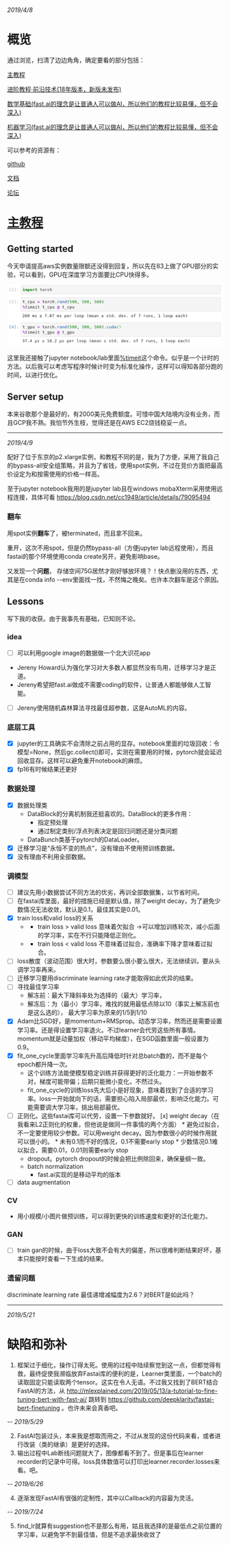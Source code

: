 *2019/4/8*

# 概览

通过浏览，扫清了边边角角，确定要看的部分包括：

[主教程](https://course.fast.ai/index.html)

[进阶教程·前沿技术(18年版本，新版未发布)](http://course18.fast.ai/part2.html)

[数学基础(fast.ai的理念是让普通人可以做AI，所以他们的教程比较易懂，但不会深入)](https://github.com/fastai/numerical-linear-algebra/blob/master/README.md)

[机器学习(fast.ai的理念是让普通人可以做AI，所以他们的教程比较易懂，但不会深入)](http://course18.fast.ai/ml.html)

可以参考的资源有：

[github](https://github.com/fastai/fastai/blob/master/README.md)

[文档](https://docs.fast.ai/)

[论坛](https://forums.fast.ai/)

# [主教程](https://course.fast.ai/index.html)

## Getting started

今天申请提高aws实例数量限额还没得到回复，所以先在83上做了GPU部分的实验，可以看到，GPU在深度学习方面要比CPU快得多。

![alt text](https://github.com/RayXu14/Tools/blob/master/img/CPUvsGPU.png)

这里我还接触了jupyter notebook/lab里面[%timeit](https://ipython.readthedocs.io/en/stable/interactive/magics.html#magic-timeit)这个命令。似乎是一个计时的方法。以后我可以考虑写程序时候计时变为标准化操作，这样可以得知各部分跑的时间，以进行优化。

## Server setup
本来谷歌那个是最好的，有2000美元免费额度。可惜中国大陆境内没有业务，而且GCP我不熟。我怕节外生枝，觉得还是在AWS EC2烧钱稳妥一点。

---
*2019/4/9*

配好了位于东京的p2.xlarge实例，和教程不同的是，我为了方便，采用了我自己的bypass-all安全组策略，并且为了省钱，使用spot实例，不过在竞价方面把最高价设定为和按需使用的价格一样高。

至于jupyter notebook我用的是jupyter lab且在windows mobaXterm采用使用远程连接，具体可看
https://blog.csdn.net/cc1949/article/details/79095494

### 翻车

用spot实例**翻车**了，被terminated，而且拿不回来。

重开，这次不用spot，但是仍然bypass-all（方便jupyter lab远程使用），而且fastai的那个环境使用conda create另开，避免影响base。

又发现一个**问题**， 存储空间75G居然才刚好够放环境？！快点删没用的东西，尤其是在conda info --env里面找一找，不然悔之晚矣。也许本次翻车是这个原因。

## Lessons
写下我的收获。由于我事先有基础，已知则不论。

###  idea
- [ ] 可以利用google image的数据做一个北大识花app
* Jereny Howard认为强化学习对大多数人都显然没有鸟用，迁移学习才是正道。
* Jereny希望把fast.ai做成不需要coding的软件，让普通人都能够做人工智能。
- [ ] Jereny使用随机森林算法寻找最佳超参数，这是AutoML的内容。

### 底层工具
- [x] jupyter的工具确实不会清除之前占用的显存。notebook里面的垃圾回收：令模型=None，然后gc.collect()即可，实测在需要用的时候，pytorch就会延迟回收显存。这样可以避免重开notebook的麻烦。
- [x] fp16有时候结果还更好

### 数据处理
- [x] 数据处理类
    * DataBlock的分离机制我还挺喜欢的。DataBlock的更多作用：
      * 指定预处理
      * 通过制定类别/浮点列表决定是回归问题还是分类问题
    * DataBunch类基于pytorch的DataLoader。
- [x] 迁移学习是“永恒不变的热点”，没有理由不使用预训练数据。
- [x] 没有理由不利用全部数据。

### 调模型
- [ ] 建议先用小数据尝试不同方法的优劣，再训全部数据集，以节省时间。
- [ ] 在fastai库里面，最好的措施已经是默认值，除了weight decay，为了避免少数情况无法收敛，默认是0.1，最佳其实是0.01。
- [x] train loss和valid loss的关系
    - * train loss > valid loss 意味着欠拟合 ->可以增加训练轮次，减小后面的学习率，实在不行只能降低正则化。
    - * train loss < valid loss 不意味着过拟合，准确率下降才意味着过拟合。
- [ ] loss散度（波动范围）很大时，参数要么很小要么很大，无法继续训，要从头调学习率再来。
- [ ] 迁移学习要用discriminate learning rate才能取得如此优异的结果。
- [ ] 寻找最佳学习率
    * 解冻前：最大下降斜率处为选择的（最大）学习率，
    * 解冻后：为（最小）学习率，难找的就用最低点除以10（事实上解冻前也是这么选的），
    最大学习率为原来的1/5到1/10
- [x] Adam比SGD好，是momentum+RMSprop。动态学习率，然而还是需要设置学习率。还是得设置学习率退火。不过learner会代劳这些所有事情。
momentum就是动量加权（移动平均梯度），在SGD函数里面一般设置为0.9。
- [x] fit_one_cycle里面学习率先升高后降低时针对总batch数的，而不是每个epoch都升降一次。
    * 这个训练方法能使模型稳定训练并获得更好的泛化能力：一开始参数不对，梯度可能带偏；后期只能微小变化，不然过头。
    * fit_one_cycle的训练loss先大后小是好现象，意味着找到了合适的学习率。loss一开始就向下的话，需要担心陷入局部最优，影响泛化能力。可能需要调大学习率，挑出局部最优。
- [ ] 正则化。这些fastai库可以代劳，设置一下参数就好。
    [x] weight decay（在我看来L2正则化的权重，但他说是做同一件事情的两个方面）
        * 避免过拟合，不一定要使用较少参数。可以用weight decay。因为参数很小的时候作用就可以很小的。
        * 未有0.1而不好的情况，0.1不需要early stop
        * 少数情况0.1难以拟合，需要0.01，0.01则需要early stop
    * dropout。pytorch dropout的时候会把比例除回来，确保量纲一致。
    * batch normalization
        * fast.ai实现的是移动平均的版本
- [ ] data augmentation

### CV
* 用小规模/小图片做预训练，可以得到更快的训练速度和更好的泛化能力。

### GAN
- [ ] train gan的时候，由于loss大致不会有大的偏差，所以很难判断结果好坏，基本只能按时查看一下生成的结果。

### 遗留问题
discriminate learning rate 最佳递增减幅度为2.6？对BERT是如此吗？

---
*2019/5/21*
# 缺陷和弥补

1. 框架过于细化，操作订得太死。使用的过程中陆续察觉到这一点，但都觉得有救，最终促使我濒临放弃Fastai库的便利的是，Learner类里面，一个batch的读取固定只能读取两个tensor。这实在令人无语。不过我又找到了BERT结合FastAI的方法，从 http://mlexplained.com/2019/05/13/a-tutorial-to-fine-tuning-bert-with-fast-ai/ 跳转到 https://github.com/deepklarity/fastai-bert-finetuning 。也许未来会真香吧。

--
*2019/5/29*

2. FastAI包装过头，本来我是想取而用之，不过从发现的这份代码来看，或者进行改装（类的继承）是更好的选择。
3. 输出过程中Lab断线问题就大了，图像都看不到了。但是事后在learner recorder的记录中可得。loss具体数值可以打印出learner.recorder.losses来看。吧。

--
*2019/6/26*

4. 逐渐发现FastAI有很强的定制性，其中以Callback的内容最为灵活。

--
*2019/7/24*

5. find_lr就算有suggestion也不是那么有用，姑且我选择的是最低点之前位置的学习率，以避免学不到最佳值，但是不追求最快收敛了
